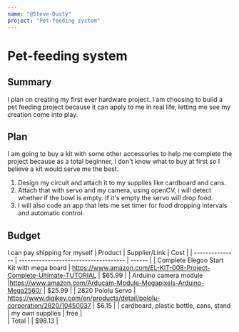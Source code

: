 ```yaml
---
name: "@Steve-Dusty"
project: "Pet-feeding system"
---
```


# Pet-feeding system

## Summary

I plan on creating my first ever hardware project. I am choosing to build a pet feeding project because it can apply to me
in real life, letting me see my creation come into play. 

## Plan

I am going to buy a kit with some other accessories to help me complete the project because as a total beginner, I don't know what to buy at first
so I believe a kit would serve me the best.

1. Design my circuit and attach it to my supplies like cardboard and cans.
2. Attach that with servo and my camera, using openCV, i will detect whether if the bowl is empty. If it's empty the servo will drop food.
3. I will also code an app that lets me set timer for food dropping intervals and automatic control.

## Budget

I can pay shipping for myself
| Product         | Supplier/Link                         | Cost   |
| --------------- | ------------------------------------- | ------ |
| Complete Elegoo Start Kit with mega board  | https://www.amazon.com/EL-KIT-008-Project-Complete-Ultimate-TUTORIAL | $65.99  |
| Arduino camera module |https://www.amazon.com/Arducam-Module-Megapixels-Arduino-Mega2560/  | $25.99 |
| 2820 Pololu Servo | https://www.digikey.com/en/products/detail/pololu-corporation/2820/10450037 | $6.15 | 
| cardboard, plastic bottle, cans, stand | my own supplies | free |  
| Total           |                                       | $98.13 |
